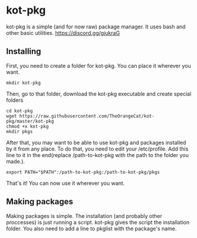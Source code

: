 # kot-pkg

kot-pkg is a simple (and for now raw) package manager. It uses bash and other basic utilities. https://discord.gg/gjukraG

## Installing

First, you need to create a folder for kot-pkg. You can place it wherever you want.
```
mkdir kot-pkg 
```
Then, go to that folder, download the kot-pkg executable and create special folders
```
cd kot-pkg
wget https://raw.githubusercontent.com/TheOrangeCat/kot-pkg/master/kot-pkg
chmod +x kot-pkg
mkdir pkgs
```
After that, you may want to be able to use kot-pkg and packages installed by it from any place. To do that, you need to
edit your /etc/profile. Add this line to it in the end(replace /path-to-kot-pkg with the path to the folder you made.).
```
export PATH="$PATH":/path-to-kot-pkg:/path-to-kot-pkg/pkgs
```
That's it! You can now use it wherever you want.

## Making packages

Making packages is simple. The installation (and probably other proccesses) is just running a script. kot-pkg gives the script the installation folder.
You also need to add a line to pkglist with the package's name.
